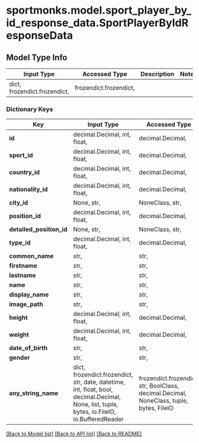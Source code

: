 # sportmonks.model.sport_player_by_id_response_data.SportPlayerByIdResponseData

## Model Type Info
Input Type | Accessed Type | Description | Notes
------------ | ------------- | ------------- | -------------
dict, frozendict.frozendict,  | frozendict.frozendict,  |  | 

### Dictionary Keys
Key | Input Type | Accessed Type | Description | Notes
------------ | ------------- | ------------- | ------------- | -------------
**id** | decimal.Decimal, int, float,  | decimal.Decimal,  |  | [optional] 
**sport_id** | decimal.Decimal, int, float,  | decimal.Decimal,  |  | [optional] 
**country_id** | decimal.Decimal, int, float,  | decimal.Decimal,  |  | [optional] 
**nationality_id** | decimal.Decimal, int, float,  | decimal.Decimal,  |  | [optional] 
**city_id** | None, str,  | NoneClass, str,  |  | [optional] 
**position_id** | decimal.Decimal, int, float,  | decimal.Decimal,  |  | [optional] 
**detailed_position_id** | None, str,  | NoneClass, str,  |  | [optional] 
**type_id** | decimal.Decimal, int, float,  | decimal.Decimal,  |  | [optional] 
**common_name** | str,  | str,  |  | [optional] 
**firstname** | str,  | str,  |  | [optional] 
**lastname** | str,  | str,  |  | [optional] 
**name** | str,  | str,  |  | [optional] 
**display_name** | str,  | str,  |  | [optional] 
**image_path** | str,  | str,  |  | [optional] 
**height** | decimal.Decimal, int, float,  | decimal.Decimal,  |  | [optional] 
**weight** | decimal.Decimal, int, float,  | decimal.Decimal,  |  | [optional] 
**date_of_birth** | str,  | str,  |  | [optional] 
**gender** | str,  | str,  |  | [optional] 
**any_string_name** | dict, frozendict.frozendict, str, date, datetime, int, float, bool, decimal.Decimal, None, list, tuple, bytes, io.FileIO, io.BufferedReader | frozendict.frozendict, str, BoolClass, decimal.Decimal, NoneClass, tuple, bytes, FileIO | any string name can be used but the value must be the correct type | [optional]

[[Back to Model list]](../../README.md#documentation-for-models) [[Back to API list]](../../README.md#documentation-for-api-endpoints) [[Back to README]](../../README.md)

